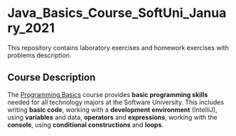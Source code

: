 # Java_Basics_Course_SoftUni_January_2021
This repository contains laboratory exercises and homework exercises with problems description.
## Course Description


The [Programming Basics](https://softuni.bg/trainings/3205/programming-basics-with-java-january-2021) course provides **basic programming skills** needed for all technology majors at the Software University. This includes writing **basic code**, working with a **development environment** (IntelliJ), using **variables** and data, **operators** and **expressions**, working with the **console**, using **conditional constructions** and **loops**.
